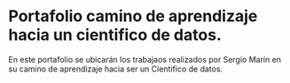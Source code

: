 # Portafolio camino de aprendizaje hacia un cientifico de datos.

En este portafolio se ubicarán los trabajaos realizados por Sergio Marín en su camino de aprendizaje hacia ser un Cientifico de datos.


